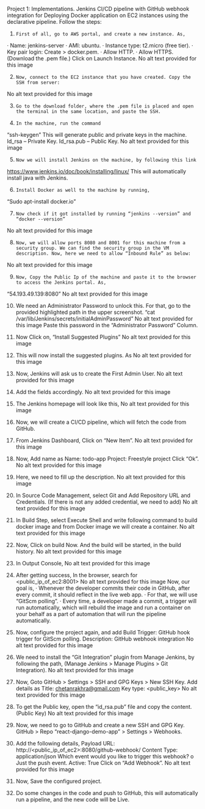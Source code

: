 Project 1: Implementations.
 Jenkins CI/CD pipeline with GitHub webhook integration for Deploying Docker application on EC2 instances using the declarative pipeline.
Follow the steps:
1.     First of all, go to AWS portal, and create a new instance. As,
·       Name: jenkins-server
·       AMI: ubuntu.
·       Instance type: t2.micro (free tier).
·       Key pair login: Create > docker.pem.
·       Allow HTTP.
·       Allow HTTPS.
(Download the .pem file.)
Click on Launch Instance.
No alt text provided for this image

2.     Now, connect to the EC2 instance that you have created. Copy the SSH from server:
No alt text provided for this image
 
3.     Go to the download folder, where the .pem file is placed and open the terminal in the same location, and paste the SSH.
 
4.     In the machine, run the command
“ssh-keygen”
This will generate public and private keys in the machine.
Id_rsa – Private Key.
Id_rsa.pub – Public Key.
No alt text provided for this image

5.     Now we will install Jenkins on the machine, by following this link  
https://www.jenkins.io/doc/book/installing/linux/
This will automatically install java with Jenkins.
 
6.     Install Docker as well to the machine by running,
“Sudo apt-install docker.io”
 
7.     Now check if it got installed by running “jenkins --version” and “docker --version”
No alt text provided for this image

8.     Now, we will allow ports 8080 and 8001 for this machine from a security group. We can find the security group in the VM description. Now, here we need to allow “Inbound Rule” as below:
No alt text provided for this image
 
9.     Now, Copy the Public Ip of the machine and paste it to the browser to access the Jenkins portal. As,
“54.193.49.139:8080”
No alt text provided for this image
 
10.  We need an Administrator Password to unlock this. For that, go to the provided highlighted path in the upper screenshot.
“cat /var/lib/Jenkins/secrets/initialAdminPassword”
No alt text provided for this image
Paste this password in the “Administrator Password” Column.

11.  Now Click on, “Install Suggested Plugins”
No alt text provided for this image
 
12.  This will now install the suggested plugins. As
No alt text provided for this image
  
13.  Now, Jenkins will ask us to create the First Admin User.
No alt text provided for this image
 
14.  Add the fields accordingly.
No alt text provided for this image
 
15.  The Jenkins homepage will look like this,
No alt text provided for this image

16.  Now, we will create a CI/CD pipeline, which will fetch the code from GitHub. 

17.  From Jenkins Dashboard, Click on “New Item”.
No alt text provided for this image
 
18.  Now, Add name as
Name: todo-app
Project: Freestyle project
Click “Ok”.
No alt text provided for this image

19.  Here, we need to fill up the description.
No alt text provided for this image

20.  In Source Code Management, select Git and Add Repository URL and Credentials.
(If there is not any added credential, we need to add)
No alt text provided for this image

21.  In Build Step, select Execute Shell and write following command to build docker image and from Docker image we will create a container.
No alt text provided for this image
 
22.  Now, Click on build Now. And the build will be started, in the build history.
No alt text provided for this image
 
23.  In Output Console,
No alt text provided for this image
 
24.  After getting success, In the browser, search for
<public_ip_of_ec2:8001>
No alt text provided for this image
Now, our goal is,
·       Whenever the developer commits their code in GitHub, after every commit, it should reflect in the live web app.
·       For that, we will use “GitScm polling”.
·       Every time, a developer made a commit, a trigger will run automatically, which will rebuild the image and run a container on your behalf as a part of automation that will run the pipeline automatically.

25.  Now, configure the project again, and add
Build Trigger: GitHub hook trigger for GitScm polling.
Description: GitHub webhook integration
No alt text provided for this image

26.  We need to install the “Git Integration” plugin from Manage Jenkins, by following the path,
(Manage Jenkins > Manage Plugins > Git Integration).
No alt text provided for this image
 
27.  Now, Goto GitHub > Settings > SSH and GPG Keys > New SSH Key.
Add details as
Title: chetanrakhra@gmail.com
Key type: <public_key>
No alt text provided for this image
 
28.  To get the Public key, open the “id_rsa.pub” file and copy the content. (Public Key)
No alt text provided for this image

29.  Now, we need to go to GitHub and create a new SSH and GPG Key.
GitHub > Repo “react-django-demo-app” > Settings > Webhooks.
30.  Add the following details,
Payload URL: http://<public_ip_of_ec2>:8080/github-webhook/
Content Type: application/json
Which event would you like to trigger this webhook?
o  Just the push event.
Active: True
Click on “Add Webhook”.
No alt text provided for this image
 
31.  Now, Save the configured project.
32.  Do some changes in the code and push to GitHub, this will automatically run a pipeline, and the new code will be Live.
